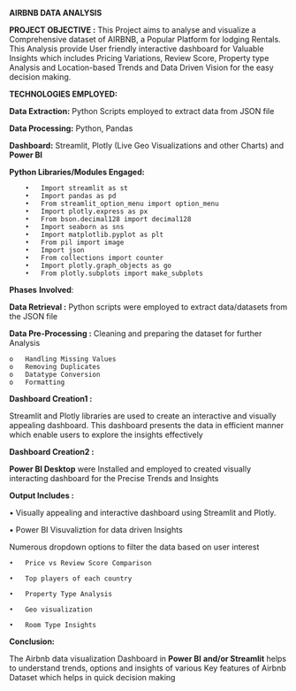 
**AIRBNB DATA ANALYSIS**

**PROJECT OBJECTIVE :**
This Project aims to analyse and visualize a Comprehensive dataset of AIRBNB, a Popular Platform for lodging Rentals. This Analysis provide User friendly interactive dashboard for Valuable Insights which includes Pricing Variations, Review Score, Property type Analysis and Location-based Trends and Data Driven Vision for the easy decision making. 

**TECHNOLOGIES EMPLOYED:**

**Data Extraction:**  Python Scripts employed to extract data from JSON file

**Data Processing:** Python, Pandas

**Dashboard:** Streamlit, Plotly (Live Geo Visualizations and other Charts) and **Power BI**

**Python Libraries/Modules Engaged:**

        •	Import streamlit as st
        •	Import pandas as pd
        •	From streamlit_option_menu import option_menu
        •	Import plotly.express as px
        •	From bson.decimal128 import decimal128
        •	Import seaborn as sns 
        •	Import matplotlib.pyplot as plt
        •	From pil import image
        •	Import json
        •	From collections import counter
        •	Import plotly.graph_objects as go
        •	From plotly.subplots import make_subplots


**Phases** **Involved**:

**Data Retrieval :** Python scripts were employed to extract data/datasets from the JSON file

**Data Pre-Processing :** Cleaning and preparing the dataset for further Analysis

    o	Handling Missing Values
    o	Removing Duplicates
    o	Datatype Conversion
    o	Formatting

**Dashboard Creation1 :** 


Streamlit and Plotly libraries are used to create an interactive and visually appealing dashboard. This dashboard presents the data in efficient manner which enable users to explore the insights effectively


**Dashboard Creation2 :** 

**Power BI Desktop** were Installed and employed to created visually interacting dashboard for the Precise Trends and Insights


**Output Includes :**


•	Visually appealing and interactive dashboard using Streamlit and Plotly.

•	Power BI Visuvaliztion for data driven Insights


Numerous dropdown options to filter the data based on user interest

    •	Price vs Review Score Comparison
    
    •	Top players of each country
    
    •	Property Type Analysis
    
    •	Geo visualization
    
    •	Room Type Insights

**Conclusion:**

The Airbnb data visualization Dashboard in **Power BI** **and/or Streamlit** helps to understand trends, options and insights of various Key features of Airbnb Dataset which helps  in quick decision making
